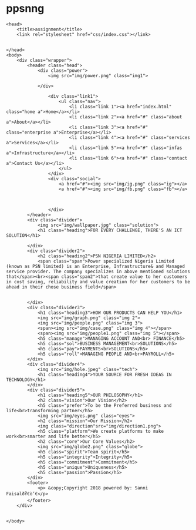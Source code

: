 # ppsnng
<html>

	<head>
		<title>assignment</title>
		<link rel="stylesheet" href="css/index.css"></link>


	</head>
	<body>
		<div class="wrapper"> 
			<header class="head">
				<div class="power">
					<img src="img/power.png" class="img1">
					
				</div>
				
					<div class="link1">  
						<ul class="nav">
							<li class="link 1"><a href="index.html" class="home a">Home</a></li>
							<li class="link 2"><a href="#" class="about a">About</a></li>
							<li class="link 3"><a href="#" class="enterprise a">Enterprise</a></li>
							<li class="link 4"><a href="#" class="services a">Services</a></li>
							<li class="link 5"><a href="#" class="infas a">Infrastructure</a></li>
							<li class="link 6"><a href="#" class="contact a">Contact Us</a></li>
						</ul>
					</div>
					<div class="social">
						<a href="#"><img src="img/ig.png" class="ig"></a>
						<a href="#"><img src="img/fb.png" class="fb"></a>
			
			
			
					</div>
			</header>
			<div class="divider">
				<img src="img/wallpaper.jpg" class="solution">
				<h1 class="heading">FOR EVERY CHALLENGE, THERE'S AN ICT SOLUTION</h1>
			
			</div>
			<div class="divider2">
				<h2 class="heading2">PSN NIGERIA LIMITED</h2>
				<span class="span">Power specialized Nigeria Limited (known as PSN limited) is an Enterprise, Infrastructure& and Managed service provider. The company specializes in above mentioned solutions that</span><br><span class="span2">that create value to her customers in cost saving, reliability and value creation for her customers to be ahead in their chose business field</span> 
			
			
			</div>
			<div class="divider3">
				<h1 class="heading3">HOW OUR PRODUCTS CAN HELP YOU</h1>
				<img src="img/graph.png" class="img 2">
				<img src="img/people.png" class="img 3">
				<span><img src="img/case.png" class="img 4"></span>
				<span><img src="img/people1.png" class="img 5"></span>
				<h5 class="manage">MANAGING ACCOUNT AND<br> FINANCE</h5>
				<h5 class="sol">BUSINESS MANAGEMENT<br>SOLUTIONS</h5>
				<h5 class="pay">PAYMENTS<br>SOLUTIONS</h5>
				<h5 class="roll">MANAGING PEOPLE AND<br>PAYROLL</h5>
			</div>
			<div class="divider4">
				<img src="img/hole.jpeg" class="tech">
				<h1 class="heading4">YOUR SOURCE FOR FRESH IDEAS IN TECHNOLOGY</h1>
			</div>
			<div class="divider5">
				<h1 class="heading5">OUR PHILOSOPHY</h1>
				<h2 class="vision">Our Vision</h2>
				<h5 class="prefer">To be the Preferred business and life<br>transforming partner</h5>
				<img src="img/eyes.png" class="eyes">
				<h2 class="mission">Our Mission</h2>
				<img class="direction"src="img/direction1.png">
				<h5 class="platform">We create platforms to make work<br>smarter and life better</h5>
				<h2 class="core">Our Core Values</h2>
				<img src="img/globe2.png" class="globe">
				<h5 class="spirit">Team spirit</h5>
				<h5 class="integrity">Integrity</h5>
				<h5 class="commitment">Commitment</h5>
				<h5 class="unique">Uniqueness</h5>
				<h5 class="passion">Passion</h5>
			</div>
			<footer>
				<p> &copy;Copyright 2018 powered by: Sanni FaisalðŸ€ò’€</p>
			</footer>
		</div>


	</body>









</html>
